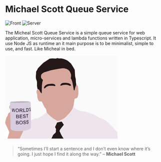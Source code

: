 # Michael Scott Queue Service

![Front](https://github.com/hrozan/michael-scott-queue-service/workflows/Front/badge.svg) 
![Server](https://github.com/hrozan/michael-scott-queue-service/workflows/Server/badge.svg)

The Micheal Scott Queue Service is a simple queue service for web application, micro-services and lambda functions written in Typescript. It use Node JS as runtime an it main purpose is to be minimalist, simple to use, and fast. Like Micheal in bed.

![Michael Scott](./docs/img/logo.jpg)

> “Sometimes I’ll start a sentence and I don’t even know where it’s going. I just hope I find it along the way.” – **Michael Scott**
